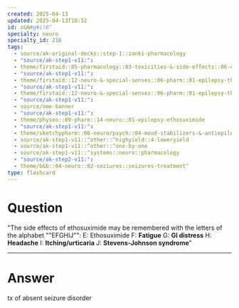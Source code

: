 ```yaml
---
created: 2025-04-13
updated: 2025-04-13T10:52
id: z&N#g#i!6^
specialty: neuro
specialty_id: 216
tags:
  - source/ak-original-decks::step-1::zanki-pharmacology
  - "source/ak-step1-v11:": 
  - theme/firstaid::05-pharmacology::03-toxicities-&-side-effects::06-drug-reactions---msk/skin/connect-tissue
  - "source/ak-step1-v11:": 
  - theme/firstaid::12-neuro-&-special-senses::06-pharm::01-epilepsy-therapy
  - "source/ak-step1-v11:": 
  - theme/firstaid::12-neuro-&-special-senses::06-pharm::01-epilepsy-therapy::ethosuximide
  - "source/ak-step1-v11:": 
  - source/ome-banner
  - "source/ak-step1-v11:": 
  - theme/physeo::09-pharm::14-neuro::01-epilepsy-ethosuximide
  - "source/ak-step1-v11:": 
  - theme/sketchypharm::06-neuro/psych::04-mood-stabilizers-&-antiepileptic-drugs::04-ethosuximide
  - source/ak-step1-v11::^other::^highyield::4-loweryield
  - source/ak-step1-v11::^other::^one-by-one
  - source/ak-step1-v11::^systems::neuro::pharmacology
  - "source/ak-step2-v11:": 
  - theme/b&b::04-neuro::02-seziures::seizures-treatment"
type: flashcard
---
```


# Question
"The side effects of ethosuximide may be remembered with the letters of the alphabet ""EFGHIJ"":    E: Ethosuximide  F: **Fatigue** G: **GI distress** H: **Headache** I: **Itching/urticaria**  J: **Stevens-Johnson syndrome**"

---

# Answer
tx of absent seizure disorder